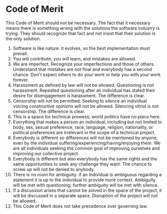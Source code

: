 # Code of Merit

This Code of Merit should not be necessary. The fact that it necessary means there is something wrong with the solutions the software industry is trying. They should recognize that fact and not insist that their solution is the only solution.

1. Software is like nature: it evolves, so the best implementation must prevail.
2. You will contribute, you will learn, and mistakes are allowed.
3. We are imperfect. Recognize your imperfections and those of others. Understand that mistakes are not final and everybody has a second chance. Don't expect others to do your work or help you with your work forever. 
4. Harassment as defined by law will not be allowed. Questioning is not harassment. Repeated questioning after an individual has stated their desire for disengagement is harassment. The difference is clear.
5. Censorship will not be permitted. Seeking to silence an individual voicing constructive opinions will not be allowed. Silencing vitriol is not censorship. The difference is clear.
6. This is a space for technical prowess; world politics have no place here.
7. Everything that makes a person an individual, including but not limited to body, sex, sexual preference, race, language, religion, nationality, or political preferences are irrelevant in the scope of a technical project.
8. Everybody is different so differences will not be mentioned by anyone, even by the individual suffering/experiencing/having/enjoying them. We are all individuals seeking the common goal of improving ourselves and improving our collective project.
9. Everybody is different but also everybody has the same rights and the same opportunities to seek any challenge they want. The chance to screw up will not be denied to anybody.
10. There is no room for ambiguity: if an individual is ambiguous regarding a statement it is up to the individual to provide more context. Ambiguity will be met with questioning; further ambiguity will be met with silence.
11. If a discussion arises that cannot be solved in the space of the project, it will be discussed in a separate space. Disruption of the project will not be allowed.
12. This Code of Merit does not take precedence over governing law.
